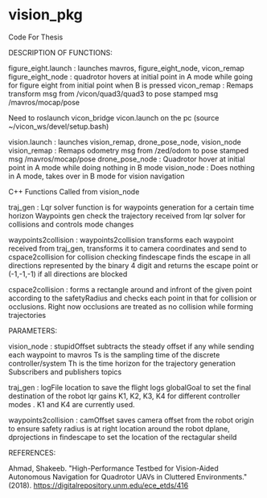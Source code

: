 # vision_pkg
Code For Thesis

DESCRIPTION OF FUNCTIONS:

figure_eight.launch : launches mavros, figure_eight_node, vicon_remap
  figure_eight_node : quadrotor hovers at initial point in A mode while going for figure eight from initial point when B is pressed
  vicon_remap : Remaps transform msg from /vicon/quad3/quad3 to pose stamped msg /mavros/mocap/pose
  
  Need to roslaunch vicon_bridge vicon.launch on the pc (source  ~/vicon_ws/devel/setup.bash)
  
vision.launch : launches vision_remap, drone_pose_node, vision_node
  vision_remap : Remaps odometry msg from /zed/odom to pose stamped msg /mavros/mocap/pose
  drone_pose_node : Quadrotor hover at initial point in A mode while doing nothing in B mode
  vision_node : Does nothing in A mode, takes over in B mode for vision navigation

C++ Functions Called from vision_node

traj_gen : Lqr solver function is for waypoints generation for a certain time horizon
		   Waypoints gen check the trajectory received from lqr solver for collisions and controls mode changes
						 
waypoints2collision : waypoints2collision transforms each waypoint received from traj_gen, transforms it to camera coordinates and send to cspace2collision for collision checking
		      findescape finds the escape in all directions represented by the binary 4 digit and returns the escape point or (-1,-1,-1) if all directions are blocked 

cspace2collision : forms a rectangle around and infront of the given point according to the safetyRadius and checks each point in that for collision or occlusions. Right now occlusions are treated as no collision while forming trajectories

PARAMETERS:

vision_node : stupidOffset subtracts the steady offset if any while sending each waypoint to mavros
	      Ts is the sampling time of the discrete controller/system
	      Th is the time horizon for the trajectory generation
	      Subscribers and publishers topics

traj_gen :    logFile location to save the flight logs
	      globalGoal to set the final destination of the robot
	      lqr gains K1, K2, K3, K4 for different controller modes . K1 and K4 are currently used.
						  
waypoints2collision : camOffset saves camera offset from the robot origin to ensure safety radius is at right location around the robot
		      dplane, dprojections in findescape to set the location of the rectagular sheild
		      

REFERENCES:

Ahmad, Shakeeb. "High-Performance Testbed for Vision-Aided Autonomous Navigation for Quadrotor UAVs in Cluttered Environments." (2018). https://digitalrepository.unm.edu/ece_etds/416 
										  
				




